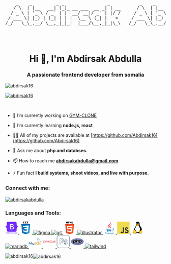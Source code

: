 <pre>



    _    _         _ _                _           _    _         _       _ _       _     _ 
   / \  | |__   __| (_)_ __ ___  __ _| | __      / \  | |__   __| |_   _| | | __ _| |__ (_)
  / _ \ | '_ \ / _` | | '__/ __|/ _` | |/ /     / _ \ | '_ \ / _` | | | | | |/ _` | '_ \| |
 / ___ \| |_) | (_| | | |  \__ \ (_| |   <     / ___ \| |_) | (_| | |_| | | | (_| | | | | |
/_/   \_\_.__/ \__,_|_|_|  |___/\__,_|_|\_\   /_/   \_\_.__/ \__,_|\__,_|_|_|\__,_|_| |_|_|
                                           
                                                                                                                                       
                                                                                          
</pre>





<h1 align="center">Hi 👋, I'm Abdirsak Abdulla</h1>
<h3 align="center">A passionate frontend developer from somalia</h3>

<p align="left"> <img src="https://komarev.com/ghpvc/?username=abdirsak16&label=Profile%20views&color=0e75b6&style=flat" alt="abdirsak16" /> </p>

<p align="left"> <a href="https://github.com/ryo-ma/github-profile-trophy"><img src="https://github-profile-trophy.vercel.app/?username=abdirsak16" alt="abdirsak16" /></a> </p>

<p align="left"> <a href="https://twitter.com/" target="blank"><img src="https://img.shields.io/twitter/follow/?logo=twitter&style=for-the-badge" alt="" /></a> </p>

- 🔭 I’m currently working on [GYM-CLONE](https://github.com/Abdirsak16/GYM-CLONE)

- 🌱 I’m currently learning **node.js, react**

- 👨‍💻 All of my projects are available at [https://github.com/Abdirsak16](https://github.com/Abdirsak16)

- 💬 Ask me about **php and databses.**

- 📫 How to reach me **abdirsakabdulla@gmail.com**

- ⚡ Fun fact **I build systems, shoot videos, and live with purpose.**

<h3 align="left">Connect with me:</h3>
<p align="left">
<a href="https://fb.com/abdirsakabdulla" target="blank"><img align="center" src="https://raw.githubusercontent.com/rahuldkjain/github-profile-readme-generator/master/src/images/icons/Social/facebook.svg" alt="abdirsakabdulla" height="30" width="40" /></a>
</p>

<h3 align="left">Languages and Tools:</h3>
<p align="left"> <a href="https://getbootstrap.com" target="_blank" rel="noreferrer"> <img src="https://raw.githubusercontent.com/devicons/devicon/master/icons/bootstrap/bootstrap-plain-wordmark.svg" alt="bootstrap" width="40" height="40"/> </a> <a href="https://www.w3schools.com/css/" target="_blank" rel="noreferrer"> <img src="https://raw.githubusercontent.com/devicons/devicon/master/icons/css3/css3-original-wordmark.svg" alt="css3" width="40" height="40"/> </a> <a href="https://www.figma.com/" target="_blank" rel="noreferrer"> <img src="https://www.vectorlogo.zone/logos/figma/figma-icon.svg" alt="figma" width="40" height="40"/> </a> <a href="https://git-scm.com/" target="_blank" rel="noreferrer"> <img src="https://www.vectorlogo.zone/logos/git-scm/git-scm-icon.svg" alt="git" width="40" height="40"/> </a> <a href="https://www.w3.org/html/" target="_blank" rel="noreferrer"> <img src="https://raw.githubusercontent.com/devicons/devicon/master/icons/html5/html5-original-wordmark.svg" alt="html5" width="40" height="40"/> </a> <a href="https://www.adobe.com/in/products/illustrator.html" target="_blank" rel="noreferrer"> <img src="https://www.vectorlogo.zone/logos/adobe_illustrator/adobe_illustrator-icon.svg" alt="illustrator" width="40" height="40"/> </a> <a href="https://www.java.com" target="_blank" rel="noreferrer"> <img src="https://raw.githubusercontent.com/devicons/devicon/master/icons/java/java-original.svg" alt="java" width="40" height="40"/> </a> <a href="https://developer.mozilla.org/en-US/docs/Web/JavaScript" target="_blank" rel="noreferrer"> <img src="https://raw.githubusercontent.com/devicons/devicon/master/icons/javascript/javascript-original.svg" alt="javascript" width="40" height="40"/> </a> <a href="https://www.linux.org/" target="_blank" rel="noreferrer"> <img src="https://raw.githubusercontent.com/devicons/devicon/master/icons/linux/linux-original.svg" alt="linux" width="40" height="40"/> </a> <a href="https://mariadb.org/" target="_blank" rel="noreferrer"> <img src="https://www.vectorlogo.zone/logos/mariadb/mariadb-icon.svg" alt="mariadb" width="40" height="40"/> </a> <a href="https://www.mysql.com/" target="_blank" rel="noreferrer"> <img src="https://raw.githubusercontent.com/devicons/devicon/master/icons/mysql/mysql-original-wordmark.svg" alt="mysql" width="40" height="40"/> </a> <a href="https://www.oracle.com/" target="_blank" rel="noreferrer"> <img src="https://raw.githubusercontent.com/devicons/devicon/master/icons/oracle/oracle-original.svg" alt="oracle" width="40" height="40"/> </a> <a href="https://www.photoshop.com/en" target="_blank" rel="noreferrer"> <img src="https://raw.githubusercontent.com/devicons/devicon/master/icons/photoshop/photoshop-line.svg" alt="photoshop" width="40" height="40"/> </a> <a href="https://www.php.net" target="_blank" rel="noreferrer"> <img src="https://raw.githubusercontent.com/devicons/devicon/master/icons/php/php-original.svg" alt="php" width="40" height="40"/> </a> <a href="https://tailwindcss.com/" target="_blank" rel="noreferrer"> <img src="https://www.vectorlogo.zone/logos/tailwindcss/tailwindcss-icon.svg" alt="tailwind" width="40" height="40"/> </a> </p>

<p><img align="left" src="https://github-readme-stats.vercel.app/api/top-langs?username=abdirsak16&show_icons=true&locale=en&layout=compact" alt="abdirsak16" /></p>


<p><img align="center" src="https://github-readme-streak-stats.herokuapp.com/?user=abdirsak16&" alt="abdirsak16" /></p>

